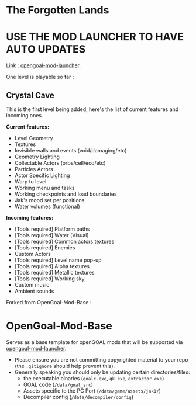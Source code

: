 # The Forgotten Lands

# USE THE MOD LAUNCHER TO HAVE AUTO UPDATES
Link : [opengoal-mod-launcher](https://opengoal-unofficial-mods.github.io/download.html).

One level is playable so far :

## Crystal Cave
This is the first level being added, here's the list of current features and incoming ones.

**Current features:**
 - Level Geometry
 - Textures
 - Invisible walls and events (void/damaging/etc)
 - Geometry Lighting
 - Collectable Actors (orbs/cell/eco/etc)
 - Particles Actors
 - Actor Specific Lighting
 - Warp to level
 - Working menu and tasks
 - Working checkpoints and load boundaries
 - Jak's mood set per positions
 - Water volumes (functional)

**Incoming features:**
- [Tools required] Platform paths 
- [Tools required] Water (Visual)
- [Tools required] Common actors textures
- [Tools required] Enemies
- Custom Actors
- [Tools required] Level name pop-up
- [Tools required] Alpha textures
- [Tools required] Metallic textures
- [Tools required] Working sky
- Custom music
- Ambient sounds

Forked from OpenGoal-Mod-Base :
# OpenGoal-Mod-Base
Serves as a base template for openGOAL mods that will be supported via [opengoal-mod-launcher](https://opengoal-unofficial-mods.github.io/download.html).

- Please ensure you are not committing copyrighted material to your repo (the `.gitignore` should help prevent this). 
- Generally speaking you should only be updating certain directories/files:
  - the executable binaries (`goalc.exe`, `gk.exe`, `extractor.exe`)
  - GOAL code (`/data/goal_src`)
  - Assets specific to the PC Port (`/data/game/assets/jak1/`)
  - Decompiler config (`/data/decompiler/config`)

